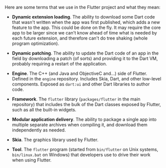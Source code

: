 Here are some terms that we use in the Flutter project and what they mean:

- **Dynamic extension loading**. The ability to download some Dart code that wasn't written when the app was first published, which adds a new feature to the app. This could be done on the fly. It may require the core app to be larger since we can't know ahead of time what is needed by each future extension, and therefore can't do tree shaking (whole program optimization).

- **Dynamic patching**. The ability to update the Dart code of an app in the field by downloading a patch (of sorts) and providing it to the Dart VM, probably requiring a restart of the application.

- **Engine**. The C++ (and Java and ObjectiveC and...) side of Flutter. Defined in the `engine` repository. Includes Skia, Dart, and other low-level components. Exposed as `dart:ui` and other Dart libraries to author code.

- **Framework**. The `flutter` library (`packages/flutter` in the main repository) that includes the bulk of the Dart classes exposed by Flutter, such as all the built-in widgets.

- **Modular application delivery**. The ability to package a single app into multiple separate archives when compiling it, and download them independently as needed.

- **Skia**. The graphics library used by Flutter.

- **Tool**. The `flutter` program (started from `bin/flutter` on Unix systems, `bin/linux.bat` on Windows) that developers use to drive their work when using Flutter.

